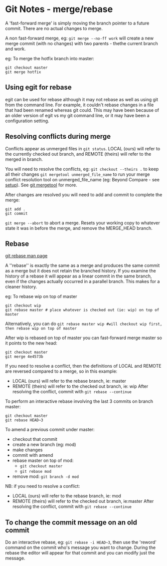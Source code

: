 # Git Notes - merge/rebase

A 'fast-forward merge' is simply moving the branch pointer to a future commit. There are no actual changes to merge. 

A non fast-forward merge, eg: `git merge --no-ff work` will create a new merge commit (with no changes) with two parents - thethe current branch and work.

eg: To merge the hotfix branch into master:

```
git checkout master
git merge hotfix
```

## Using egit for rebase

egit can be used for rebase although it may not rebase as well as using git from the command line. For example, it couldn't rebase changes in a file that had been renamed whereas git could. This may have been because of an older version of egit vs my git command line, or it may have been a configuration setting.

## Resolving conflicts during merge

Conflicts appear as unmerged files in `git status`. 
LOCAL (ours) will refer to the currently checked out branch, and REMOTE (theirs) will refer to the merged in branch.

You will need to resolve the conflicts, eg:
`git checkout --theirs .` to keep all their changes
`git mergetool unmerged_file_name` to run your merge conflict resolution tool on unmerged_file_name (eg: Beyond Compare - see [setup](http://www.scootersoftware.com/support.php?zz=kb_vcs#gitwindows)). See [git mergetool](http://schacon.github.com/git/git-mergetool.html) for more.

After changes are resolved you will need to add and commit to complete the merge:
```
git add .
git commit
```

`git merge --abort` to abort a merge. Resets your working copy to whatever state it was in before the merge, and remove the MERGE_HEAD branch.

## Rebase

[git rebase man page](http://linux.die.net/man/1/git-rebase)

A ''rebase'' is exactly the same as a merge and produces the same commit as a merge but it does not retain the branched history. If you examine the history of a rebase it will appear as a linear commit in the same branch, even if the changes actually occurred in a parallel branch. This makes for a cleaner history.

eg: To rebase wip on top of master
```
git checkout wip
git rebase master # place whatever is checked out (ie: wip) on top of master
```
Alternatively, you can do
`git rebase master wip #will checkout wip first, then rebase wip on top of master`

After wip is rebased on top of master you can fast-forward merge master so it points to the new head:
```
git checkout master
git merge 4e4573b
```

If you need to resolve a conflict, then the definitions of LOCAL and REMOTE are reversed compared to a merge, so in this example:
* LOCAL (ours) will refer to the rebase branch, ie: master
* REMOTE (theirs) will refer to the checked out branch, ie: wip
After resolving the conflict, commit with `git rebase --continue`

To perform an interactive rebase involving the last 3 commits on branch master:

```
git checkout master
git rebase HEAD~3
```

To amend a previous commit under master:
* checkout that commit
* create a new branch (eg: mod)
* make changes
* commit with amend
* rebase master on top of mod:
  * `git checkout master`
  * `git rebase mod`
* remove mod: `git branch -d mod`

NB: if you need to resolve a conflict: 
* LOCAL (ours) will refer to the rebase branch, ie: mod
* REMOTE (theirs) will refer to the checked out branch, ie:master
After resolving the conflict, commit with `git rebase --continue`

## To change the commit message on an old commit

Do an interactive rebase, eg: `git rebase -i HEAD~3`, then use the 'reword' command on the commit who's message you want to change. During the rebase the editor will appear for that commit and you can modify just the message.

